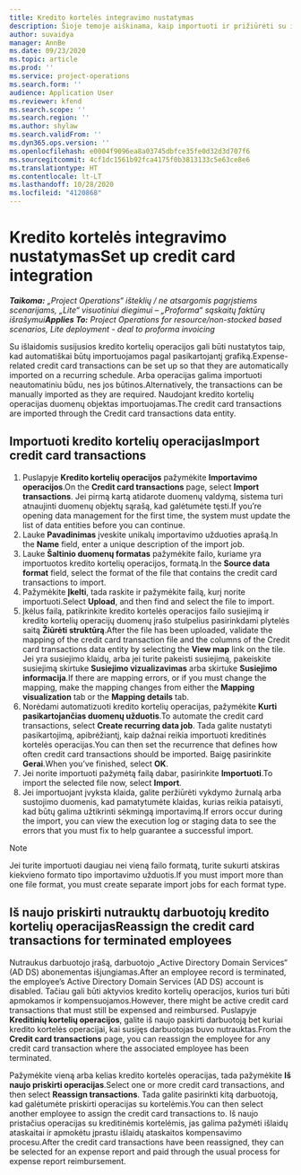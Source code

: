 ```yaml
---
title: Kredito kortelės integravimo nustatymas
description: Šioje temoje aiškinama, kaip importuoti ir prižiūrėti su išlaidomis susijusias kredito kortelių operacijas.
author: suvaidya
manager: AnnBe
ms.date: 09/23/2020
ms.topic: article
ms.prod: ''
ms.service: project-operations
ms.search.form: ''
audience: Application User
ms.reviewer: kfend
ms.search.scope: ''
ms.search.region: ''
ms.author: shylaw
ms.search.validFrom: ''
ms.dyn365.ops.version: ''
ms.openlocfilehash: e0004f9096ea8a03745dbfce35fe0d32d3d707f6
ms.sourcegitcommit: 4cf1dc1561b92fca4175f0b3813133c5e63ce8e6
ms.translationtype: HT
ms.contentlocale: lt-LT
ms.lasthandoff: 10/28/2020
ms.locfileid: "4120868"
---
```

# <a name="set-up-credit-card-integration"></a><span data-ttu-id="d285c-103">Kredito kortelės integravimo nustatymas</span><span class="sxs-lookup"><span data-stu-id="d285c-103">Set up credit card integration</span></span>

<span data-ttu-id="d285c-104">_**Taikoma:** „Project Operations“ išteklių / ne atsargomis pagrįstiems scenarijams, „Lite“ visuotiniui diegimui – „Proforma“ sąskaitų faktūrų išrašymui_</span><span class="sxs-lookup"><span data-stu-id="d285c-104">_**Applies To:** Project Operations for resource/non-stocked based scenarios, Lite deployment - deal to proforma invoicing_</span></span>

<span data-ttu-id="d285c-105">Su išlaidomis susijusios kredito kortelių operacijos gali būti nustatytos taip, kad automatiškai būtų importuojamos pagal pasikartojantį grafiką.</span><span class="sxs-lookup"><span data-stu-id="d285c-105">Expense-related credit card transactions can be set up so that they are automatically imported on a recurring schedule.</span></span> <span data-ttu-id="d285c-106">Arba operacijas galima importuoti neautomatiniu būdu, nes jos būtinos.</span><span class="sxs-lookup"><span data-stu-id="d285c-106">Alternatively, the transactions can be manually imported as they are required.</span></span> <span data-ttu-id="d285c-107">Naudojant kredito kortelių operacijas duomenų objektas importuojamas.</span><span class="sxs-lookup"><span data-stu-id="d285c-107">The credit card transactions are imported through the Credit card transactions data entity.</span></span>

## <a name="import-credit-card-transactions"></a><span data-ttu-id="d285c-108">Importuoti kredito kortelių operacijas</span><span class="sxs-lookup"><span data-stu-id="d285c-108">Import credit card transactions</span></span>

1. <span data-ttu-id="d285c-109">Puslapyje **Kredito kortelių operacijos** pažymėkite **Importavimo operacijos**.</span><span class="sxs-lookup"><span data-stu-id="d285c-109">On the **Credit card transactions** page, select **Import transactions**.</span></span> <span data-ttu-id="d285c-110">Jei pirmą kartą atidarote duomenų valdymą, sistema turi atnaujinti duomenų objektų sąrašą, kad galėtumėte tęsti.</span><span class="sxs-lookup"><span data-stu-id="d285c-110">If you’re opening data management for the first time, the system must update the list of data entities before you can continue.</span></span>
2. <span data-ttu-id="d285c-111">Lauke **Pavadinimas** įveskite unikalų importavimo užduoties aprašą.</span><span class="sxs-lookup"><span data-stu-id="d285c-111">In the **Name** field, enter a unique description of the import job.</span></span>
3. <span data-ttu-id="d285c-112">Lauke **Šaltinio duomenų formatas** pažymėkite failo, kuriame yra importuotos kredito kortelių operacijos, formatą.</span><span class="sxs-lookup"><span data-stu-id="d285c-112">In the **Source data format** field, select the format of the file that contains the credit card transactions to import.</span></span>
4. <span data-ttu-id="d285c-113">Pažymėkite **Įkelti**, tada raskite ir pažymėkite failą, kurį norite importuoti.</span><span class="sxs-lookup"><span data-stu-id="d285c-113">Select **Upload**, and then find and select the file to import.</span></span>
5. <span data-ttu-id="d285c-114">Įkėlus failą, patikrinkite kredito kortelės operacijos failo susiejimą ir kredito kortelių operacijų duomenų įrašo stulpelius pasirinkdami plytelės saitą **Žiūrėti struktūrą**.</span><span class="sxs-lookup"><span data-stu-id="d285c-114">After the file has been uploaded, validate the mapping of the credit card transaction file and the columns of the Credit card transactions data entity by selecting the **View map** link on the tile.</span></span> <span data-ttu-id="d285c-115">Jei yra susiejimo klaidų, arba jei turite pakeisti susiejimą, pakeiskite susiejimą skirtuke **Susiejimo vizualizavimas** arba skirtuke **Susiejimo informacija**.</span><span class="sxs-lookup"><span data-stu-id="d285c-115">If there are mapping errors, or if you must change the mapping, make the mapping changes from either the **Mapping visualization** tab or the **Mapping details** tab.</span></span>
6. <span data-ttu-id="d285c-116">Norėdami automatizuoti kredito kortelių operacijas, pažymėkite **Kurti pasikartojančias duomenų užduotis**.</span><span class="sxs-lookup"><span data-stu-id="d285c-116">To automate the credit card transactions, select **Create recurring data job**.</span></span> <span data-ttu-id="d285c-117">Tada galite nustatyti pasikartojimą, apibrėžiantį, kaip dažnai reikia importuoti kreditinės kortelės operacijas.</span><span class="sxs-lookup"><span data-stu-id="d285c-117">You can then set the recurrence that defines how often credit card transactions should be imported.</span></span> <span data-ttu-id="d285c-118">Baigę pasirinkite **Gerai**.</span><span class="sxs-lookup"><span data-stu-id="d285c-118">When you’ve finished, select **OK**.</span></span>
7. <span data-ttu-id="d285c-119">Jei norite importuoti pažymėtą failą dabar, pasirinkite **Importuoti**.</span><span class="sxs-lookup"><span data-stu-id="d285c-119">To import the selected file now, select **Import**.</span></span>
8. <span data-ttu-id="d285c-120">Jei importuojant įvyksta klaida, galite peržiūrėti vykdymo žurnalą arba sustojimo duomenis, kad pamatytumėte klaidas, kurias reikia pataisyti, kad būtų galima užtikrinti sėkmingą importavimą.</span><span class="sxs-lookup"><span data-stu-id="d285c-120">If errors occur during the import, you can view the execution log or staging data to see the errors that you must fix to help guarantee a successful import.</span></span>

> [!NOTE]
> <span data-ttu-id="d285c-121">Jei turite importuoti daugiau nei vieną failo formatą, turite sukurti atskiras kiekvieno formato tipo importavimo užduotis.</span><span class="sxs-lookup"><span data-stu-id="d285c-121">If you must import more than one file format, you must create separate import jobs for each format type.</span></span>

## <a name="reassign-the-credit-card-transactions-for-terminated-employees"></a><span data-ttu-id="d285c-122">Iš naujo priskirti nutrauktų darbuotojų kredito kortelių operacijas</span><span class="sxs-lookup"><span data-stu-id="d285c-122">Reassign the credit card transactions for terminated employees</span></span>

<span data-ttu-id="d285c-123">Nutraukus darbuotojo įrašą, darbuotojo „Active Directory Domain Services“ (AD DS) abonementas išjungiamas.</span><span class="sxs-lookup"><span data-stu-id="d285c-123">After an employee record is terminated, the employee’s Active Directory Domain Services (AD DS) account is disabled.</span></span> <span data-ttu-id="d285c-124">Tačiau gali būti aktyvios kredito kortelių operacijos, kurios turi būti apmokamos ir kompensuojamos.</span><span class="sxs-lookup"><span data-stu-id="d285c-124">However, there might be active credit card transactions that must still be expensed and reimbursed.</span></span> <span data-ttu-id="d285c-125">Puslapyje **Kreditinių kortelių operacijos**, galite iš naujo paskirti darbuotoją bet kuriai kredito kortelės operacijai, kai susijęs darbuotojas buvo nutrauktas.</span><span class="sxs-lookup"><span data-stu-id="d285c-125">From the **Credit card transactions** page, you can reassign the employee for any credit card transaction where the associated employee has been terminated.</span></span>

<span data-ttu-id="d285c-126">Pažymėkite vieną arba kelias kredito kortelės operacijas, tada pažymėkite **Iš naujo priskirti operacijas**.</span><span class="sxs-lookup"><span data-stu-id="d285c-126">Select one or more credit card transactions, and then select **Reassign transactions**.</span></span> <span data-ttu-id="d285c-127">Tada galite pasirinkti kitą darbuotoją, kad galėtumėte priskirti operacijas su kortelėmis.</span><span class="sxs-lookup"><span data-stu-id="d285c-127">You can then select another employee to assign the credit card transactions to.</span></span> <span data-ttu-id="d285c-128">Iš naujo pristačius operacijas su kreditinėmis kortelėmis, jas galima pažymėti išlaidų ataskaitai ir apmokėtu įprastu išlaidų ataskaitos kompensavimo procesu.</span><span class="sxs-lookup"><span data-stu-id="d285c-128">After the credit card transactions have been reassigned, they can be selected for an expense report and paid through the usual process for expense report reimbursement.</span></span>
